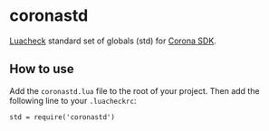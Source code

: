# coronastd

[Luacheck](http://luacheck.readthedocs.io "Luacheck") standard set of globals (std) for [Corona SDK](https://coronalabs.com/corona-sdk/ "Corona SDK").

## How to use

Add the `coronastd.lua` file to the root of your project. Then add the following line to your `.luacheckrc`:

    std = require('coronastd')
